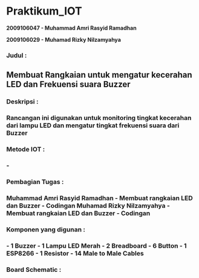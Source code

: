 # Praktikum_IOT #

<b>2009106047 - Muhammad Amri Rasyid Ramadhan</b>

<b>2009106029 - Muhamad Rizky Nilzamyahya</b>

<h3>Judul :<h3>
  <h2>Membuat Rangkaian untuk mengatur kecerahan LED dan Frekuensi suara Buzzer</h2>

  
<h3>Deskripsi :<h3>
Rancangan ini digunakan untuk monitoring tingkat kecerahan dari lampu LED dan mengatur tingkat frekuensi suara dari Buzzer

  
<h3>Metode IOT :<h3>
-

  
<h3>Pembagian Tugas :<h3>
  Muhammad Amri Rasyid Ramadhan
    - Membuat rangkaian LED dan Buzzer
    - Codingan
  Muhamad Rizky Nilzamyahya
    - Membuat rangkaian LED dan Buzzer
    - Codingan
  
<h3>Komponen yang digunan :<h3>
  - 1 Buzzer
  - 1 Lampu LED Merah
  - 2 Breadboard
  - 6 Button
  - 1 ESP8266
  - 1 Resistor
  - 14 Male to Male Cables
  
<h3>Board Schematic :<h3>
